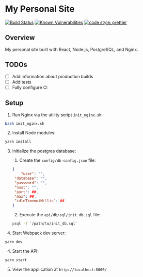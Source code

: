 # My Personal Site

[![Build Status](https://travis-ci.org/treyhakanson/personal-site.svg?branch=master)](https://travis-ci.org/treyhakanson/personal-site)
[![Known Vulnerabilities](https://snyk.io/test/github/treyhakanson/personal-site/badge.svg)](https://snyk.io/test/github/treyhakanson/personal-site)
[![code style: prettier](https://img.shields.io/badge/code_style-prettier-ff69b4.svg?style=flat-square)](https://github.com/prettier/prettier)

## Overview

My personal site built with React, Node.js, PostgreSQL, and Nginx.

## TODOs

* [ ] Add information about production builds
* [ ] Add tests
* [ ] Fully configure CI

## Setup

1. Run Nginx via the utility script `init_nginx.sh`:

```sh
bash init_nginx.sh
```

2. Install Node modules:

```sh
yarn install
```

3. Initialize the postgres database:

   1. Create the `config/db-config.json` file:

   ```json
   {
       "user": "",
   	"database": "",
   	"password": "",
   	"host": "",
   	"port": ##,
   	"max": ##,
   	"idleTimeoutMillis": ##
   }
   ```

   2. Execute the `api/db/sql/init_db.sql` file:

   ```sh
   psql -f `/path/to/init_db.sql`
   ```

4. Start Webpack dev server:

```sh
yarn dev
```

4. Start the API:

```sh
yarn start
```

5. View the application at `http://localhost:8000/`
